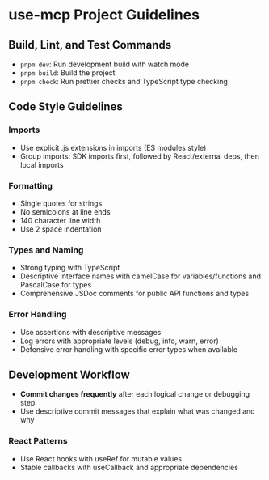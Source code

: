 # use-mcp Project Guidelines

## Build, Lint, and Test Commands
- `pnpm dev`: Run development build with watch mode
- `pnpm build`: Build the project
- `pnpm check`: Run prettier checks and TypeScript type checking

## Code Style Guidelines

### Imports
- Use explicit .js extensions in imports (ES modules style)
- Group imports: SDK imports first, followed by React/external deps, then local imports

### Formatting
- Single quotes for strings
- No semicolons at line ends
- 140 character line width
- Use 2 space indentation

### Types and Naming
- Strong typing with TypeScript
- Descriptive interface names with camelCase for variables/functions and PascalCase for types
- Comprehensive JSDoc comments for public API functions and types

### Error Handling
- Use assertions with descriptive messages
- Log errors with appropriate levels (debug, info, warn, error)
- Defensive error handling with specific error types when available

## Development Workflow
- **Commit changes frequently** after each logical change or debugging step
- Use descriptive commit messages that explain what was changed and why

### React Patterns
- Use React hooks with useRef for mutable values
- Stable callbacks with useCallback and appropriate dependencies
